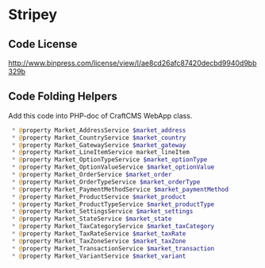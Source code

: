 # Stripey

## Code License
http://www.binpress.com/license/view/l/ae8cd26afc87420decbd9940d9bb329b

## Code Folding Helpers
Add this code into PHP-doc of CraftCMS WebApp class.

```php
 * @property Market_AddressService $market_address
 * @property Market_CountryService $market_country
 * @property Market_GatewayService $market_gateway
 * @property Market_LineItemService market_lineItem
 * @property Market_OptionTypeService $market_optionType
 * @property Market_OptionValueService $market_optionValue
 * @property Market_OrderService $market_order
 * @property Market_OrderTypeService $market_orderType
 * @property Market_PaymentMethodService $market_paymentMethod
 * @property Market_ProductService $market_product
 * @property Market_ProductTypeService $market_productType
 * @property Market_SettingsService $market_settings
 * @property Market_StateService $market_state
 * @property Market_TaxCategoryService $market_taxCategory
 * @property Market_TaxRateService $market_taxRate
 * @property Market_TaxZoneService $market_taxZone
 * @property Market_TransactionService $market_transaction
 * @property Market_VariantService $market_variant
```